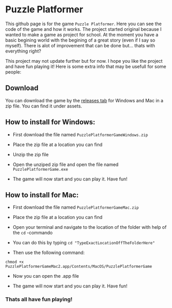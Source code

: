# Puzzle Platformer
This github page is for the game ```Puzzle Platformer```. Here you can see the code of the game and how it works. The project started original because I wanted to make a game as project for school. At the moment you have a basic begining world with the begining of a great story (even if I say so myself). There is alot of improvement that can be done but... thats with everything right?

This project may not update further but for now. I hope you like the project and have fun playing it! Here is some extra info that may be usefull for some people:

## Download
You can download the game by the [releases tab](https://github.com/Sem-Del/PuzzlePlatformer/releases) for Windows and Mac in a zip file. You can find it under assets.

## How to install for Windows:
- First download the file named ```PuzzlePlatformerGameWindows.zip```

- Place the zip file at a location you can find

- Unzip the zip file

- Open the unziped zip file and open the file named ```PuzzlePlatformerGame.exe```

- The game will now start and you can play it. Have fun!

## How to install for Mac:
- First download the file named ```PuzzlePlatformerGameMac.zip```

- Place the zip file at a location you can find

- Open your terminal and navigate to the location of the folder with help of the ```cd``` -commando

- You can do this by typing ```cd "TypeExactLocationOffTheFolderHere"```

- Then use the following command: 

```
chmod +x PuzzlePlatformerGameMac2.app/Contents/MacOS/PuzzlePlatformerGame
```

- Now you can open the .app file

- The game will now start and you can play it. Have fun!

### Thats all have fun playing!